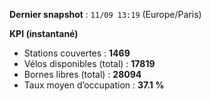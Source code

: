 **Dernier snapshot** : `11/09 13:19` (Europe/Paris)

**KPI (instantané)**

- Stations couvertes : **1469**
- Vélos disponibles (total) : **17819**
- Bornes libres (total) : **28094**
- Taux moyen d’occupation : **37.1 %**
